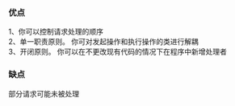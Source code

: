 ### 优点
1、你可以控制请求处理的顺序</br>
2、单一职责原则。 你可对发起操作和执行操作的类进行解耦</br>
3、开闭原则。 你可以在不更改现有代码的情况下在程序中新增处理者</br>
### 缺点
部分请求可能未被处理
